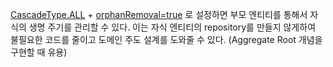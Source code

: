 [CascadeType.ALL](영속성%20전이%20CASCADE.md) + [orphanRemoval=true](고아%20객체%20Orphan%20Object) 로 설정하면 부모 엔티티를 통해서 자식의 생명 주기를 관리할 수 있다. 이는 자식 엔티티의 repository를 만들지 않게하여 불필요한 코드를 줄이고 도메인 주도 설계를 도와줄 수 있다. (Aggregate Root 개념을 구현할 때 유용)
